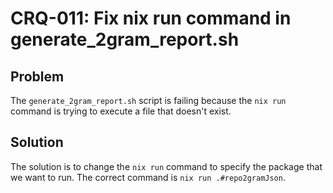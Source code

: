 # CRQ-011: Fix nix run command in generate_2gram_report.sh

## Problem

The `generate_2gram_report.sh` script is failing because the `nix run` command is trying to execute a file that doesn't exist.

## Solution

The solution is to change the `nix run` command to specify the package that we want to run. The correct command is `nix run .#repo2gramJson`.
